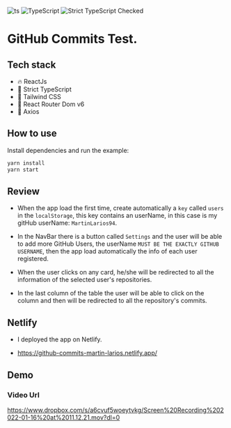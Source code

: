 ![ts](https://badgen.net/badge/-/TypeScript/blue?icon=typescript&label)
![TypeScript](https://badges.frapsoft.com/typescript/version/typescript-next.svg?v=101)
![Strict TypeScript Checked](https://badgen.net/badge/TS/Strict)

# GitHub Commits Test.

## Tech stack
- 🔥 ReactJs
- 🛂 Strict TypeScript
- 🎨 Tailwind CSS
- 🎴 React Router Dom v6
- 🍖 Axios

## How to use

Install dependencies and run the example:

```bash
yarn install
yarn start
```

## Review
- When the app load the first time, create automatically a ```key``` called ```users``` in the ```localStorage```, this key contains an userName, in this case is my gitHub userName: ```MartinLarios94```.

- In the NavBar there is a button called ```Settings``` and the user will be able to add more GitHub Users, the userName ```MUST BE THE EXACTLY GITHUB USERNAME```, then the app load automatically the info of each user registered.

- When the user clicks on any card, he/she will be redirected to all the information of the selected user's repositories.

- In the last column of the table the user will be able to click on the column and then will be redirected to all the repository's commits.


## Netlify
- I deployed the app on Netlify.

- https://github-commits-martin-larios.netlify.app/

## Demo

### Video Url
https://www.dropbox.com/s/a6cvuf5woeytvkg/Screen%20Recording%202022-01-16%20at%2011.12.21.mov?dl=0

